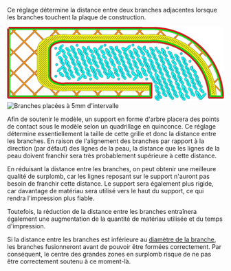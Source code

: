 Ce réglage détermine la distance entre deux branches adjacentes lorsque les branches touchent la plaque de construction.

![Branches placées à 1,4 mm l'une de l'autre](../../../articles/images/support_tree_branch_distance_1_4.png)
![Branches placées à 5mm d'intervalle](../../../articles/images/support_tree_branche_distance_5.png)

Afin de soutenir le modèle, un support en forme d'arbre placera des points de contact sous le modèle selon un quadrillage en quinconce. Ce réglage détermine essentiellement la taille de cette grille et donc la distance entre les branches. En raison de l'alignement des branches par rapport à la direction (par défaut) des lignes de la peau, la distance que les lignes de la peau doivent franchir sera très probablement supérieure à cette distance.

En réduisant la distance entre les branches, on peut obtenir une meilleure qualité de surplomb, car les lignes reposant sur le support n'auront pas besoin de franchir cette distance. Le support sera également plus rigide, car davantage de matériau sera utilisé vers le haut du support, ce qui rendra l'impression plus fiable.

Toutefois, la réduction de la distance entre les branches entraînera également une augmentation de la quantité de matériau utilisée et du temps d'impression.

Si la distance entre les branches est inférieure au [diamètre de la branche](support_tree_branch_diameter.md), les branches fusionneront avant de pouvoir être formées correctement. Par conséquent, le centre des grandes zones en surplomb risque de ne pas être correctement soutenu à ce moment-là.
